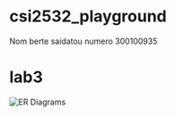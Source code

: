 # csi2532_playground 
Nom berte saidatou 
numero 300100935

# lab3

 ![ER Diagrams](images/la3-2532.png)
 
